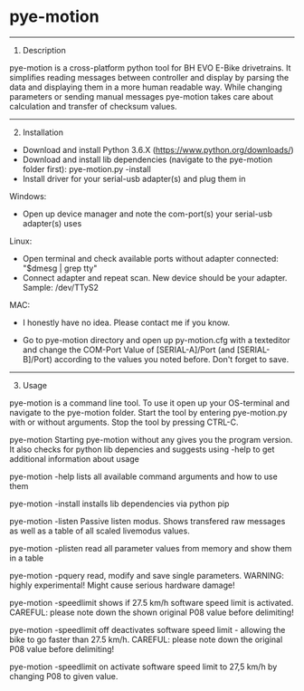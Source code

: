 # pye-motion

--------------------------------------------------------------------------------
1. Description

pye-motion is a cross-platform python tool for BH EVO E-Bike drivetrains. It 
simplifies reading messages between controller and display by parsing the data 
and displaying them in a more human readable way.
While changing parameters or sending manual messages pye-motion takes care about 
calculation and transfer of checksum values.


--------------------------------------------------------------------------------
2. Installation

- Download and install Python 3.6.X (https://www.python.org/downloads/)
- Download and install lib dependencies (navigate to the pye-motion folder 
  first): pye-motion.py -install
- Install driver for your serial-usb adapter(s) and plug them in
	
Windows:
- Open up device manager and note the com-port(s) your serial-usb adapter(s) uses

Linux: 
- Open terminal and check available ports without adapter connected: 
  "$dmesg | grep tty"
- Connect adapter and repeat scan. New device should be your adapter. 
  Sample: /dev/TTyS2
  
MAC:
- I honestly have no idea. Please contact me if you know.

- Go to pye-motion directory and open up py-motion.cfg with a texteditor and
  change the COM-Port Value of [SERIAL-A]/Port (and [SERIAL-B]/Port) according
  to the values you noted before. Don't forget to save.


--------------------------------------------------------------------------------
3. Usage

pye-motion is a command line tool. To use it open up your OS-terminal and 
navigate to the pye-motion folder. 
Start the tool by entering pye-motion.py with or without arguments. 
Stop the tool by pressing CTRL-C.


pye-motion 
			Starting pye-motion without any gives you the program version. It 
			also checks for python lib depencies and suggests using -help to get 
			additional information about usage

pye-motion -help
			lists all available command arguments and how to use them
			
pye-motion -install 
			installs lib dependencies via python pip
			
pye-motion -listen
			Passive listen modus. Shows transfered raw messages as well as a 
			table of all scaled livemodus values.

pye-motion -plisten
			read all parameter values from memory and show them in a table
			
pye-motion -pquery
			read, modify and save single parameters. WARNING: highly 
			experimental! Might cause serious hardware damage!

pye-motion -speedlimit
			shows if 27.5 km/h software speed limit is activated. 
			CAREFUL: please note down the shown original P08 value before 
			delimiting!

pye-motion -speedlimit off
			deactivates software speed limit - allowing the bike to go faster
			than 27.5 km/h. CAREFUL: please note down the original P08 value 
			before delimiting!
			
pye-motion -speedlimit on
			activate software speed limit to 27,5 km/h by changing P08 to given 
			value.
